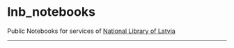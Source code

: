 # lnb_notebooks
Public Notebooks for services of [National Library of Latvia](https://www.lnb.lv/en/)

---




